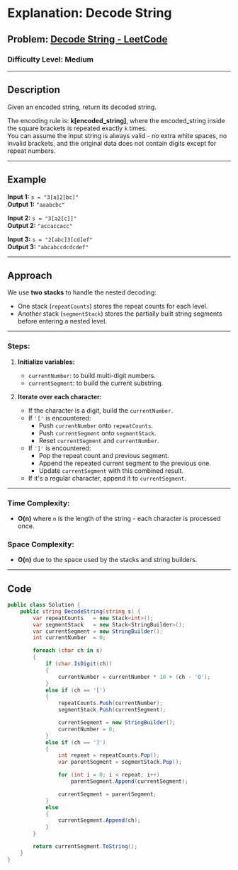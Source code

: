 # **Explanation: Decode String**

## **Problem:** [Decode String - LeetCode](https://leetcode.com/problems/decode-string/description/)

### **Difficulty Level:** Medium

---
 
## **Description**  
Given an encoded string, return its decoded string.  

The encoding rule is: **k[encoded_string]**, where the encoded_string inside the square brackets is repeated exactly `k` times.  
You can assume the input string is always valid - no extra white spaces, no invalid brackets, and the original data does not contain digits except for repeat numbers.

---

## **Example**  
**Input 1:** `s = "3[a]2[bc]"`  
**Output 1:** `"aaabcbc"`

**Input 2:** `s = "3[a2[c]]"`  
**Output 2:** `"accaccacc"`

**Input 3:** `s = "2[abc]3[cd]ef"`  
**Output 3:** `"abcabccdcdcdef"`

---

## **Approach**

We use **two stacks** to handle the nested decoding:  
- One stack (`repeatCounts`) stores the repeat counts for each level.
- Another stack (`segmentStack`) stores the partially built string segments before entering a nested level.

---

### **Steps:**
1. **Initialize variables:**
   - `currentNumber`: to build multi-digit numbers.
   - `currentSegment`: to build the current substring.

2. **Iterate over each character:**
   - If the character is a digit, build the `currentNumber`.
   - If `'['` is encountered:
     - Push `currentNumber` onto `repeatCounts`.
     - Push `currentSegment` onto `segmentStack`.
     - Reset `currentSegment` and `currentNumber`.
   - If `']'` is encountered:
     - Pop the repeat count and previous segment.
     - Append the repeated current segment to the previous one.
     - Update `currentSegment` with this combined result.
   - If it's a regular character, append it to `currentSegment`.



---

### **Time Complexity:**  
- **O(n)** where `n` is the length of the string - each character is processed once.

### **Space Complexity:**  
- **O(n)** due to the space used by the stacks and string builders.

---

## **Code**

```csharp
public class Solution {
    public string DecodeString(string s) {
        var repeatCounts   = new Stack<int>();            
        var segmentStack   = new Stack<StringBuilder>();  
        var currentSegment = new StringBuilder();         
        int currentNumber  = 0;                         

        foreach (char ch in s)
        {
            if (char.IsDigit(ch))
            {
                currentNumber = currentNumber * 10 + (ch - '0');
            }
            else if (ch == '[')
            {
                repeatCounts.Push(currentNumber);
                segmentStack.Push(currentSegment);

                currentSegment = new StringBuilder(); 
                currentNumber = 0;
            }
            else if (ch == ']')
            {
                int repeat = repeatCounts.Pop();
                var parentSegment = segmentStack.Pop();

                for (int i = 0; i < repeat; i++)
                    parentSegment.Append(currentSegment);

                currentSegment = parentSegment; 
            }
            else
            {
                currentSegment.Append(ch);
            }
        }

        return currentSegment.ToString();
    }
}
